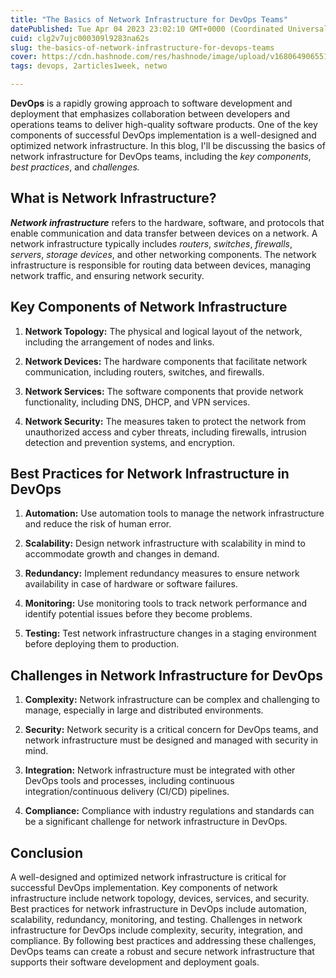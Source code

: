 ```yaml
---
title: "The Basics of Network Infrastructure for DevOps Teams"
datePublished: Tue Apr 04 2023 23:02:10 GMT+0000 (Coordinated Universal Time)
cuid: clg2v7ujc000309l9283na62s
slug: the-basics-of-network-infrastructure-for-devops-teams
cover: https://cdn.hashnode.com/res/hashnode/image/upload/v1680649065518/e357c5b7-9f66-49b3-b9d9-84fa139f11b6.png
tags: devops, 2articles1week, netwo

---
```


**DevOps** is a rapidly growing approach to software development and deployment that emphasizes collaboration between developers and operations teams to deliver high-quality software products. One of the key components of successful DevOps implementation is a well-designed and optimized network infrastructure. In this blog, I'll be discussing the basics of network infrastructure for DevOps teams, including the *key components*, *best practices*, and *challenges.*

## What is Network Infrastructure?

***Network infrastructure*** refers to the hardware, software, and protocols that enable communication and data transfer between devices on a network. A network infrastructure typically includes *routers*, *switches*, *firewalls*, *servers*, *storage devices*, and other networking components. The network infrastructure is responsible for routing data between devices, managing network traffic, and ensuring network security.

## Key Components of Network Infrastructure

1. **Network Topology:** The physical and logical layout of the network, including the arrangement of nodes and links.
    
2. **Network Devices:** The hardware components that facilitate network communication, including routers, switches, and firewalls.
    
3. **Network Services:** The software components that provide network functionality, including DNS, DHCP, and VPN services.
    
4. **Network Security:** The measures taken to protect the network from unauthorized access and cyber threats, including firewalls, intrusion detection and prevention systems, and encryption.
    

## Best Practices for Network Infrastructure in DevOps

1. **Automation:** Use automation tools to manage the network infrastructure and reduce the risk of human error.
    
2. **Scalability:** Design network infrastructure with scalability in mind to accommodate growth and changes in demand.
    
3. **Redundancy:** Implement redundancy measures to ensure network availability in case of hardware or software failures.
    
4. **Monitoring:** Use monitoring tools to track network performance and identify potential issues before they become problems.
    
5. **Testing:** Test network infrastructure changes in a staging environment before deploying them to production.
    

## Challenges in Network Infrastructure for DevOps

1. **Complexity:** Network infrastructure can be complex and challenging to manage, especially in large and distributed environments.
    
2. **Security:** Network security is a critical concern for DevOps teams, and network infrastructure must be designed and managed with security in mind.
    
3. **Integration:** Network infrastructure must be integrated with other DevOps tools and processes, including continuous integration/continuous delivery (CI/CD) pipelines.
    
4. **Compliance:** Compliance with industry regulations and standards can be a significant challenge for network infrastructure in DevOps.
    

## Conclusion

A well-designed and optimized network infrastructure is critical for successful DevOps implementation. Key components of network infrastructure include network topology, devices, services, and security. Best practices for network infrastructure in DevOps include automation, scalability, redundancy, monitoring, and testing. Challenges in network infrastructure for DevOps include complexity, security, integration, and compliance. By following best practices and addressing these challenges, DevOps teams can create a robust and secure network infrastructure that supports their software development and deployment goals.